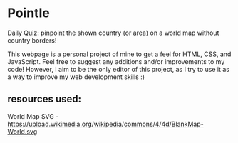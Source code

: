 # Pointle
Daily Quiz: pinpoint the shown country (or area) on a world map without country borders!

This webpage is a personal project of mine to get a feel for HTML, CSS, and JavaScript. 
Feel free to suggest any additions and/or improvements to my code!
However, I aim to be the only editor of this project, as I try to use it as a way to improve my web development skills :)

## resources used:

World Map SVG - https://upload.wikimedia.org/wikipedia/commons/4/4d/BlankMap-World.svg
